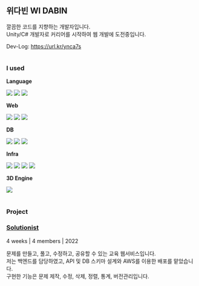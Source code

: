 ## 위다빈 WI DABIN
깔끔한 코드를 지향하는 개발자입니다.  
Unity/C# 개발자로 커리어를 시작하여 웹 개발에 도전중입니다.  

Dev-Log: https://url.kr/ynca7s

#  
### <b>I used</b>  

<b>Language</b>

<img src = "https://img.shields.io/badge/javascript-%23323330.svg?style=for-the-badge&logo=javascript&logoColor=%23F7DF1E"> <img src = "https://img.shields.io/badge/TypeScript-007ACC?style=for-the-badge&logo=typescript&logoColor=white"> <img src = "https://img.shields.io/badge/c%23-%23239120.svg?style=for-the-badge&logo=c-sharp&logoColor=white">

<b>Web</b>

<img src = "https://img.shields.io/badge/react-%2320232a.svg?style=for-the-badge&logo=react&logoColor=%2361DAFB"> <img src = "https://img.shields.io/badge/node.js-6DA55F?style=for-the-badge&logo=node.js&logoColor=white"> <img src = "https://img.shields.io/badge/express.js-%23404d59.svg?style=for-the-badge&logo=express&logoColor=%2361DAFB"> 

<b>DB</b>

<img src = "https://img.shields.io/badge/mysql-%2300f.svg?style=for-the-badge&logo=mysql&logoColor=white"> <img src = "https://img.shields.io/badge/-Sequelize-blue?style=for-the-badge"> <img src = "https://img.shields.io/badge/-TypeORM-red?style=for-the-badge">

<b>Infra</b>

<img src = "https://img.shields.io/badge/-EC2-orange.svg?style=for-the-badge"> <img src = "https://img.shields.io/badge/-ELB-orange.svg?style=for-the-badge"> <img src = "https://img.shields.io/badge/-Route53-orange.svg?style=for-the-badge"> <img src = "https://img.shields.io/badge/-RDS-blue.svg?style=for-the-badge">

<b>3D Engine</b>

<img src = "https://img.shields.io/badge/unity-%23000000.svg?style=for-the-badge&logo=unity&logoColor=white">

#
### <b>Project</b>

### <b>[Solutionist](https://solutionist.site)</b>  
  4 weeks | 4 members | 2022  
  
  문제를 만들고, 풀고, 수정하고, 공유할 수 있는 교육 웹서비스입니다.  
  저는 백엔드를 담당하였고, API 및 DB 스키마 설계와 AWS를 이용한 배포를 맡았습니다.  
  구현한 기능은 문제 제작, 수정, 삭제, 정렬, 통계, 버전관리입니다.  
  


